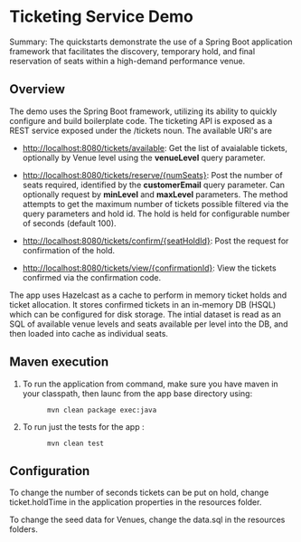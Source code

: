Ticketing Service Demo
====================
Summary: The quickstarts demonstrate the use of a Spring Boot application framework that facilitates the discovery, temporary hold, and final reservation of seats within a high-demand performance venue.

Overview
------------


The demo uses the Spring Boot framework, utilizing its ability to quickly configure and build boilerplate code. The ticketing API is exposed as a REST service exposed under the /tickets noun. The available URI's are



* [http://localhost:8080/tickets/available](http://localhost:8080/tickets/available): Get the list of avaialable tickets, optionally by Venue level using the **venueLevel** query parameter.

* [http://localhost:8080/tickets/reserve/{numSeats}](http://localhost:8080/tickets/reserve/{numSeats}): Post the number of seats required, identified by the **customerEmail** query parameter. Can optionally request by **minLevel** and **maxLevel** parameters. The method attempts to get the maximum number of tickets possible filtered via the query parameters and hold id. The hold is held for configurable number of seconds (default 100).

* [http://localhost:8080/tickets/confirm/{seatHoldId}](http://localhost:8080/tickets/confirm/{seatHoldId}): Post the request for confirmation of the hold.

* [http://localhost:8080/tickets/view/{confirmationId}](http://localhost:8080/tickets/view/{confirmationId}): View the tickets confirmed via the confirmation code.

The app uses Hazelcast as a cache to perform in memory ticket holds and ticket allocation. It stores confirmed tickets in an in-memory DB (HSQL) which can be configured for disk storage. The intial dataset is read as an SQL of available venue levels and seats available per level into the DB, and then loaded into cache as individual seats.



Maven execution
---------------


1. To run the application from command, make sure you have maven in your classpath, then launc from the app base directory using:

			 mvn clean package exec:java

2. To run just the tests for the app :

			 mvn clean test
			 


Configuration
---------------

To change the number of seconds tickets can be put on hold, change ticket.holdTime in the application properties in the resources folder.

To change the seed data for Venues, change the data.sql in the resources folders.